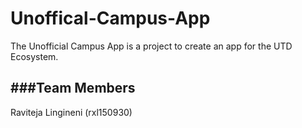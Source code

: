 # Unoffical-Campus-App
The Unofficial Campus App is a project to create an app for the UTD Ecosystem. 


###Team Members
--------
Raviteja Lingineni (rxl150930)


